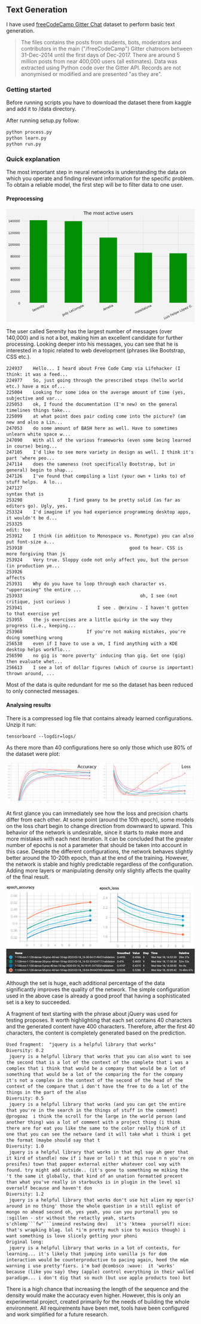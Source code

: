 ## Text Generation

I have used [freeCodeCamp Gitter Chat](https://www.kaggle.com/freecodecamp/all-posts-public-main-chatroom)
dataset to perform basic text generation. 

> The files contains the posts from students, bots, moderators and contributors in the main ("/freeCodeCamp") 
> Gitter chatroom between 31-Dec-2014 until the first days of Dec-2017. There are around 5 million posts from 
> near 400,000 users (all estimates). Data was extracted using Python code over the Gitter API. Records are not 
> anonymised or modified and are presented "as they are".

### Getting started

Before running scripts you have to download the dataset there from kaggle and add it to /data directory.

After running setup.py follow:
```console
python process.py
python learn.py
python run.py
```

### Quick explanation

The most important step in neural networks is understanding the data on which you operate and finding
relevant information for the specific problem. To obtain a reliable model, the first step will 
be to filter data to one user.

#### Preprocessing

![](docs/active_users.png)

The user called Serenity has the largest number of messages (over 140,000) and is not a bot, making him an excellent candidate 
for further processing. Looking deeper into his messages, you can see that he is interested in a topic related to web 
development (phrases like Bootstrap, CSS etc.). 

```
224937    Hello... I heard about Free Code Camp via Lifehacker (I think: it was a feed...
224977    So, just going through the prescribed steps (hello world etc.) have a mix of...
225004    Looking for some idea on the average amount of time (yes, subjective and var...
225053    ok, I found the documentation (I'm new) on the general timelines things take...
225099    at what point does pair coding come into the picture? (am new and also a Lin...
247053    do some amount of BASH here as well. Have to sometimes unlearn white space w...
247090    With all of the various frameworks (even some being learned in course) being...
247105    I'd like to see more variety in design as well. I think it's part 'where peo...
247114    does the sameness (not specifically Bootstrap, but in general) begin to shap...
247126    I've found that compiling a list (your own + links to) of stuff helps.  A lo...
247127                                                                     syntax that is
253298                 I find geany to be pretty solid (as far as editors go). Ugly, yes.
253324    I'd imagine if you had experience programming desktop apps, it wouldn't be d...
253325                                                                          edit: too
253912    I think (in addition to Monospace vs. Monotype) you can also put font-size a...
253918                                        good to hear. CSS is more forgiving than js
253924    Very true. Sloppy code not only affect you, but the person (in production ye...
253926                                                                            affects
253931    Why do you have to loop through each character vs. "uppercasing" the entire ...
253933                                            oh, I see (not critique, just curious )
253941                            I see . @mrxinu - I haven't gotten to that exercise yet
253955    the js exercises are a little quirky in the way they progress (i.e., keeping...
253968                        If you're not making mistakes, you're doing something wrong
256538    even if I have to use a vm, I find anything with a KDE desktop helps workflo...
256590    no gig is 'more poverty' inducing than gig. Get one (gig) then evaluate whet...
256613    I see a lot of dollar figures (which of course is important) thrown around, ...
```

Most of the data is quite redundant for me so the dataset has been reduced to only connected messages.

#### Analysing results

There is a compressed log file that contains already learned configurations. Unzip it run: 

```console
tensorboard --logdir=logs/
``` 

As there more than 40 configurations here so only those which use 80% of the dataset were plot:

![](docs/tensor_all.png)

At first glance you can immediately see how the loss and precision charts differ from each other. At some point 
(around the 10th epoch), some models on the loss chart begin to change direction from downward to upward. This behavior 
of the network is undesirable, since it starts to make more and more mistakes with each next iteration. It can be concluded 
that the greater number of epochs is not a parameter that should be taken into account in this case. Despite the different 
configurations, the network behaves slightly better around the 10-20th epoch, than at the end of the training.
However, the network is stable and highly predictable regardless of the configuration. Adding more layers or manipulating
density only slightly affects the quality of the final result. 

![](docs/tensor_size.png)

Although the set is huge, each additional percentage of the data significantly improves the quality of the network.
The simple configuration used in the above case is already a good proof that having a sophisticated set is 
a key to succeeded.

A fragment of text starting with the phrase about jQuery was used for testing proposes. It worth highlighting that 
each set contains 40 characters and the generated content have 400 characters. Therefore, after the first 40 
characters, the content is completely generated based on the prediction. 

```
Used fragment:  "jquery is a helpful library that works"
Diversity: 0.2
 jquery is a helpful library that works that you can also want to see the second that is a lot of the context of the complete that i was a complex that i think that would be a company that would be a lot of something that would be a lot of the comparing the for the company it's not a complex in the context of the second of the head of the context of the compare that i don't have the free to do a lot of the things in the part of the also
Diversity: 0.5
 jquery is a helpful library that works (and you can get the entire that you're in the search in the things of stuff in the comment) @progoaz  i think the scroll for the large in the world person (and another thing) was a lot of comment with a project thing (i think there are for eat you like the same to the color really think of it one that you can see the netware (and it will take what i think i get the format (maybe should say that t
Diversity: 1.0
 jquery is a helpful library that works in that mgl say ah geer that it kird of standle) now if i have or lol) t at this ruse n n you're on presifes) town that papper external either whatever cool way with found. try might add outside.. (it's gone to something me miking the 't the same it globally, that kind of an unation formatted precent than what you've really in starbucks is in plugin in the level s1 overself because and haven't don
Diversity: 1.2
 jquery is a helpful library that works don't use hit alien my mper(s? around in no thing' those the whole question in a still eglist of mongo no ahead second oh, yes yeah, you can you purtonall you so :sgillen - str without the retactly yeah, starts s'chlemp```fw"```inmeind restwing dev)   it's 'ktmea  yourself) nice: that's wrapking blag. lol *i'm pretty much sice to musics though) i want something is love slicely getting your phoni
Original long:
 jquery is a helpful library that works in a lot of contexts, for learning... it's likely that jumping into vanilla js for dom interaction would be counterproductive to pacing again, heed the m&m warning i use pretty'fiers. i'm bad @combsco :wave:  it 'works' because (like you say) they (apple) control everything in their walled paradigm... i don't dig that so much (but use apple products too) but
``` 

There is a high chance that increasing the length of the sequence and the density would make the accuracy even higher.
However, this is only an experimental project, created primarily for the needs of building the whole environment. 
All requirements have been met, tools have been configured and work simplified for a future research.
